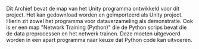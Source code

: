 Dit Archief bevat de map van het Unity programma ontwikkeld voor dit project. Het kan gedownload worden en geïmporteerd als Unity project. Hierin zit zowel het programma voor dataverzameling als demonstratie. Ook is er een map "Network Training (Python)" die de Python scrips bevat die de data preprocessen en het netwerk trainen. Deze moeten uitgevoerd worden in een apart programma naar keuze dat Python code kan uitvoeren.
